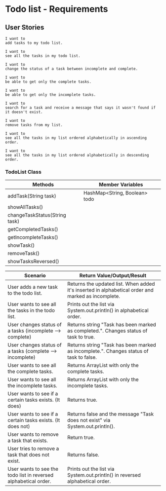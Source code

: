 # Todo list - Requirements

## User Stories

```
I want to 
add tasks to my todo list.
```
```
I want to 
see all the tasks in my todo list.
```
```
I want to 
change the status of a task between incomplete and complete.
```
```
I want to 
be able to get only the complete tasks.
```
```
I want to 
be able to get only the incomplete tasks.
```
```
I want to 
search for a task and receive a message that says it wasn't found if it doesn't exist.
```
```
I want to 
remove tasks from my list.
```
```
I want to 
see all the tasks in my list ordered alphabetically in ascending order.
```
```
I want to 
see all the tasks in my list ordered alphabetically in descending order.
```

### TodoList Class

| Methods                       | Member Variables              |
|-------------------------------|-------------------------------|
| addTask(String task)          | HashMap<String, Boolean> todo |
| showAllTasks()                |                               |
| changeTaskStatus(String task) |                               |
| getCompletedTasks()           |                               |
| getIncompleteTasks()          |                               |
| showTask()                    |                               |
| removeTask()                  |                               |
| showTasksReversed()           |                               |

| Scenario                                                        | Return Value/Output/Result                                                                         |
|-----------------------------------------------------------------|----------------------------------------------------------------------------------------------------|
| User adds a new task to the todo list.                          | Returns the updated list. When added it's inserted in alphabetical order and marked as incomplete. |
| User wants to see all the tasks in the todo list.               | Prints out the list via System.out.println() in alphabetical order.                                |
| User changes status of a tasks (incomplete --> complete)        | Returns string "Task has been marked as completed.". Changes status of task to true.               |
| User changes status of a tasks (complete --> incomplete)        | Returns string "Task has been marked as incomplete.". Changes status of task to false.             |
| User wants to see all the complete tasks.                       | Returns ArrayList with only the complete tasks.                                                    |
| User wants to see all the incomplete tasks.                     | Returns ArrayList with only the incomplete tasks.                                                  |
| User wants to see if a certain tasks exists. (It does)          | Returns true.                                                                                      |
| User wants to see if a certain tasks exists. (It does not)      | Returns false and the message "Task does not exist" via System.out.println().                      |
| User wants to remove a task that exists.                        | Return true.                                                                                       |
| User tries to remove a task that does not exist.                | Returns false.                                                                                     |
| User wants to see the todo list in reversed alphabetical order. | Prints out the list via System.out.println() in reversed alphabetical order.                       |
